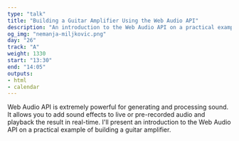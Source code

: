 ```yaml
---
type: "talk"
title: "Building a Guitar Amplifier Using the Web Audio API"
description: "An introduction to the Web Audio API on a practical example"
og_img: "nemanja-miljkovic.png"
day: "26"
track: "A"
weight: 1330
start: "13:30"
end: "14:05"
outputs:
- html
- calendar
---
```


Web Audio API is extremely powerful for generating and processing sound. It allows you to add sound effects to live or pre-recorded audio and playback the result in real-time. I'll present an introduction to the Web Audio API on a practical example of building a guitar amplifier.
